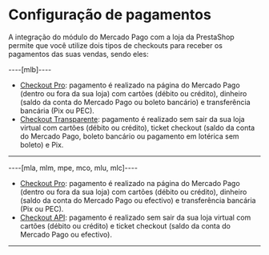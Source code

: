 # Configuração de pagamentos

A integração do módulo do Mercado Pago com a loja da PrestaShop permite que você utilize dois tipos de checkouts para receber os pagamentos das suas vendas, sendo eles:

----[mlb]---- 
* [Checkout Pro](/developers/pt/docs/prestashop/payment-configuration/checkout-pro): pagamento é realizado na página do Mercado Pago (dentro ou fora da sua loja) com cartões (débito ou crédito), dinheiro (saldo da conta do Mercado Pago ou boleto bancário) e transferência bancária (Pix ou PEC).
* [Checkout Transparente](/developers/pt/docs/prestashop/payment-configuration/checkout-api/introduction): pagamento é realizado sem sair da sua loja virtual com cartões (débito ou crédito), ticket checkout (saldo da conta do Mercado Pago, boleto bancário ou pagamento em lotérica sem boleto) e Pix. 
------------

----[mla, mlm, mpe, mco, mlu, mlc]----
* [Checkout Pro](/developers/pt/docs/prestashop/payment-configuration/checkout-pro): pagamento é realizado na página do Mercado Pago (dentro ou fora da sua loja) com cartões (débito ou crédito), dinheiro (saldo da conta do Mercado Pago ou efectivo) e transferência bancária (Pix ou PEC).
* [Checkout API](/developers/pt/docs/prestashop/payment-configuration/checkout-api/introduction): pagamento é realizado sem sair da sua loja virtual com cartões (débito ou crédito) e ticket checkout (saldo da conta do Mercado Pago ou efectivo). 
------------
